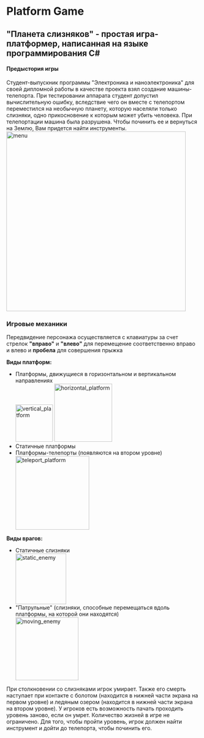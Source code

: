 # Platform Game
## "Планета слизняков" - простая игра-платформер, написанная на языке программирования С#
#### Предыстория игры 
Студент-выпускник программы "Электроника и наноэлектроника" для своей дипломной работы в качестве проекта взял создание машины-телепорта. При тестировании аппарата студент допустил вычислительную ошибку, вследствие чего он вместе с телепортом переместился на необычную планету, которую населяли только слизняки, одно прикосновение к которым может убить человека. При телепортации машина была разрушена. Чтобы починить ее и вернуться на Землю, Вам придется найти инструменты.
<img width="468" alt="menu" src="https://github.com/PalastrovaS/PlatformGame/assets/130470961/7f5aebc0-9040-4ac7-8ff2-0bed5ed5c2c6">

### Игровые механики
Передвидение персонажа осуществляется с клавиатуры за счет стрелок <b>"вправо"</b> и <b>"влево"</b> для перемещение соответственно вправо и влево и <b>пробела</b> для совершения прыжка

<b>Виды платформ:</b>
<ul>
 <li>Платформы, движущиеся в горизонтальном и вертикальном направлениях</li>
 <img width="97" alt="vertical_platform" src="https://github.com/PalastrovaS/PlatformGame/assets/130470961/fc40a829-c3b1-4faa-b0b4-4a1ddd29d80e">
 <img width="151" alt="horizontal_platform" src="https://github.com/PalastrovaS/PlatformGame/assets/130470961/bac0a9b7-fe38-44ea-8062-07c17134aac7">
 <li>Статичные платформы</li>
 <li>Платформы-телепорты (появляются на втором уровне)</li>
 <img width="192" alt="teleport_platform" src="https://github.com/PalastrovaS/PlatformGame/assets/130470961/00857050-76b6-4164-a6ea-2cf46a426c0c">
</ul>
<b>Виды врагов:</b>
<ul>
 <li>Статичные слизняки</li>
 <img width="132" alt="static_enemy" src="https://github.com/PalastrovaS/PlatformGame/assets/130470961/812f8026-1060-47e1-a82e-6bfc2623e879">
 <li>"Патрульные" (слизняки, способные перемещаться вдоль платформы, на которой они находятся)</li>
 <img width="164" alt="moving_enemy" src="https://github.com/PalastrovaS/PlatformGame/assets/130470961/f82f1de2-58a0-44fa-a6f1-96f0e7f66c97">
</ul>

При столкновении со слизняками игрок умирает. Также его смерть наступает при контакте с болотом (находится в нижней части экрана на первом уровне) и ледяным озером (находится в нижней части экрана на втором уровне). У игроков есть возможность пачать проходить уровень заново, если он умрет. Количество жизней в игре не ограничено.
Для того, чтобы пройти уровень, игрок должен найти инструмент и дойти до телепорта, чтобы починить его.

